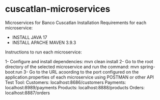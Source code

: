 # cuscatlan-microservices
Microservices for Banco Cuscatlan
Installation Requirements for each microservice:
- INSTALL JAVA 17
- INSTALL APACHE MAVEN 3.9.3

Instructions to run each microservice:

1- Configure and install dependencies: mvn clean install
2- Go to the root directory of the selected microservice and run the command: mvn spring-boot:run 
3- Go to the URL acoording to the port configured on the application.properties of each microservice using POSTMAN or other API Test Tool:
Customers: localhost:8686/customers
Payments: localhost:8989/payments
Products: localhost:8888/products
Orders: localhost:8887/orders
